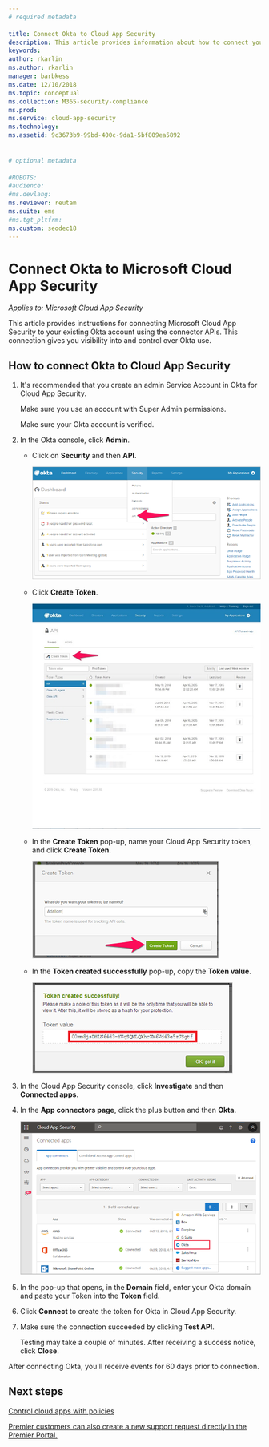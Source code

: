 ```yaml
---
# required metadata

title: Connect Okta to Cloud App Security
description: This article provides information about how to connect your Okta to Cloud App Security using the API connector for visibility and control over use.
keywords:
author: rkarlin
ms.author: rkarlin
manager: barbkess
ms.date: 12/10/2018
ms.topic: conceptual
ms.collection: M365-security-compliance
ms.prod:
ms.service: cloud-app-security
ms.technology:
ms.assetid: 9c3673b9-99bd-400c-9da1-5bf809ea5892


# optional metadata

#ROBOTS:
#audience:
#ms.devlang:
ms.reviewer: reutam
ms.suite: ems
#ms.tgt_pltfrm:
ms.custom: seodec18
---
```

# Connect Okta to Microsoft Cloud App Security

*Applies to: Microsoft Cloud App Security*

This article provides instructions for connecting Microsoft Cloud App Security to your existing Okta account using the connector APIs. This connection gives you visibility into and control over Okta use.
  
  
## How to connect Okta to Cloud App Security  
  
1.  It's recommended that you create an admin Service Account in Okta for Cloud App Security.  
  
     Make sure you use an account with Super Admin permissions.  
  
     Make sure your Okta account is verified.  
  
2.  In the Okta console, click **Admin**.  
  
    -   Click on **Security** and then **API**.  
  
         ![Okta api](./media/okta-api.png "Okta api")  
  
    -   Click **Create Token**.  
  
         ![Okta create token](./media/okta-createtoken.jpg "Okta create token")  
  
    -   In the **Create Token** pop-up, name your Cloud App Security token, and click **Create Token**.  
  
         ![Okta token popup](./media/okta-token-popup.png "Okta token popup")  
  
    -   In the **Token created successfully** pop-up, copy the **Token value**.  
  
         ![Okta token value](./media/okta-token-value.png "Okta token value")  
  
3.  In the Cloud App Security console, click **Investigate** and then **Connected apps**.  
  
4.  In the **App connectors page**, click the plus button and then **Okta**.  
  
     ![connect Okta](./media/connect-okta.png "connect Okta")  
  
5.  In the pop-up that opens, in the **Domain** field, enter your Okta domain and paste your Token into the **Token** field.  
  
6.  Click **Connect** to create the token for Okta in Cloud App Security.  
  
7.  Make sure the connection succeeded by clicking **Test API**.  
  
     Testing may take a couple of minutes. After receiving a success notice, click **Close**.  
  
After connecting Okta, you'll receive events for 60 days prior to connection.
  
## Next steps  
[Control cloud apps with policies](control-cloud-apps-with-policies.md)   

[Premier customers can also create a new support request directly in the Premier Portal.](https://premier.microsoft.com/)  
  
